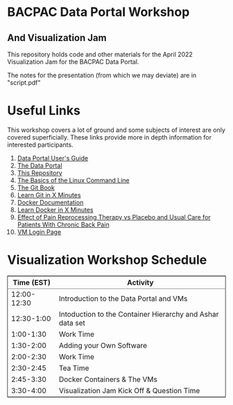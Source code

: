 BACPAC Data Portal Workshop
===========================
And Visualization Jam
---------------------

This repository holds code and other materials for the April 2022
Visualization Jam for the BACPAC Data Portal.

The notes for the presentation (from which we may deviate) are in
"script.pdf"

Useful Links
============

This workshop covers a lot of ground and some subjects of interest are
only covered superficially. These links provide more in depth
information for interested participants. 

1. [Data Portal User's Guide](https://adminliveunc.sharepoint.com/:w:/r/sites/BACPACResearchConsortium-DACDataPortal/Shared%20Documents/DAC%20Data%20Portal/DAC%20Developed%20Guides/BACPAC_Data_Portal_User_Guide.docx?d=w6cf27afda76e4613a6c02167a7e80ac2&csf=1&web=1&e=Dhapcj "Data Portal User's Guide")
2. [The Data Portal](www.bacpacresearch.org)
2. [This Repository](https://github.com/Vincent-Toups/data-portal-workshop "This Repository")
3. [The Basics of the Linux Command Line](https://ubuntu.com/tutorials/command-line-for-beginners#1-overview)
4. [The Git Book](https://git-scm.com/book/en/v2)
5. [Learn Git in X Minutes](https://learnxinyminutes.com/docs/git/)
6. [Docker Documentation](https://docs.docker.com/)
7. [Learn Docker in X Minutes](https://learnxinyminutes.com/docs/docker/)
8. [Effect of Pain Reprocessing Therapy vs Placebo and Usual Care for Patients With Chronic Back Pain](https://jamanetwork.com/journals/jamapsychiatry/fullarticle/2784694)
9. [VM Login Page](https://rdweb.wvd.microsoft.com/arm/webclient/index.html)

# Visualization Workshop Schedule

<table border="2" cellspacing="0" cellpadding="6" rules="groups" frame="hsides">


<colgroup>
<col  class="org-right" />

<col  class="org-left" />
</colgroup>
<thead>
<tr>
<th scope="col" class="org-right">Time (EST)</th>
<th scope="col" class="org-left">Activity</th>
</tr>
</thead>

<tbody>
<tr>
<td class="org-right">12:00-12:30</td>
<td class="org-left">Introduction to the Data Portal and VMs</td>
</tr>


<tr>
<td class="org-right">12:30-1:00</td>
<td class="org-left">Intoduction to the Container Hierarchy and Ashar data set</td>
</tr>


<tr>
<td class="org-right">1:00-1:30</td>
<td class="org-left">Work Time</td>
</tr>


<tr>
<td class="org-right">1:30-2:00</td>
<td class="org-left">Adding your Own Software</td>
</tr>


<tr>
<td class="org-right">2:00-2:30</td>
<td class="org-left">Work Time</td>
</tr>


<tr>
<td class="org-right">2:30-2:45</td>
<td class="org-left">Tea Time</td>
</tr>


<tr>
<td class="org-right">2:45-3:30</td>
<td class="org-left">Docker Containers &amp; The VMs</td>
</tr>


<tr>
<td class="org-right">3:30-4:00</td>
<td class="org-left">Visualization Jam Kick Off &amp; Question Time</td>
</tr>
</tbody>
</table>

